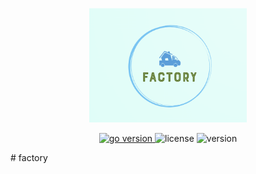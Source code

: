 <p align="center">
<img src="./assets/logo.png" width=50% height=50%>
</p>
<p align="center">
<a href="https://pkg.go.dev/github.com/erfanmomeniii/factory?tab=doc"target="_blank">
    <img src="https://img.shields.io/badge/Go-1.20+-00ADD8?style=for-the-badge&logo=go" alt="go version" />
</a>

<img src="https://img.shields.io/badge/license-MIT-magenta?style=for-the-badge&logo=none" alt="license" />
<img src="https://img.shields.io/badge/Version-1.0.1-red?style=for-the-badge&logo=none" alt="version" />
</p>
# factory